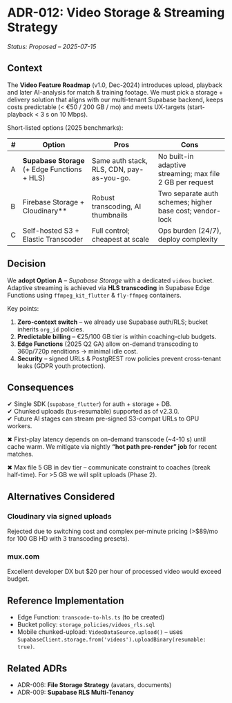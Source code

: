 # ADR-012: Video Storage & Streaming Strategy

*Status: Proposed – 2025-07-15*

## Context

The **Video Feature Roadmap** (v1.0, Dec-2024) introduces upload, playback and later AI-analysis for match & training footage. We must pick a storage + delivery solution that aligns with our multi-tenant Supabase backend, keeps costs predictable (< €50 / 200 GB / mo) and meets UX-targets (start-playback < 3 s on 10 Mbps).

Short-listed options (2025 benchmarks):

| # | Option | Pros | Cons |
|---|--------|------|------|
| A | **Supabase Storage** (+ Edge Functions + HLS) | Same auth stack, RLS, CDN, pay-as-you-go.  | No built-in adaptive streaming; max file 2 GB per request |
| B | Firebase Storage + Cloudinary** | Robust transcoding, AI thumbnails | Two separate auth schemes; higher base cost; vendor-lock |
| C | Self-hosted S3 + Elastic Transcoder | Full control; cheapest at scale | Ops burden (24/7), deploy complexity |

## Decision

We **adopt Option A** – *Supabase Storage* with a dedicated `videos` bucket.  Adaptive streaming is achieved via **HLS transcoding** in Supabase Edge Functions using `ffmpeg_kit_flutter` & `fly-ffmpeg` containers.

Key points:

1. **Zero-context switch** – we already use Supabase auth/RLS; bucket inherits `org_id` policies.
2. **Predictable billing** – €25/100 GB tier is within coaching-club budgets.
3. **Edge Functions** (2025 Q2 GA) allow on-demand transcoding to 360p/720p renditions → minimal idle cost.
4. **Security** – signed URLs & PostgREST row policies prevent cross-tenant leaks (GDPR youth protection).

## Consequences

✔  Single SDK (`supabase_flutter`) for auth + storage + DB.  
✔  Chunked uploads (tus-resumable) supported as of v2.3.0.  
✔  Future AI stages can stream pre-signed S3-compat URLs to GPU workers.

✖  First-play latency depends on on-demand transcode (~4-10 s) until cache warm. We mitigate via nightly **“hot path pre-render” job** for recent matches.

✖  Max file 5 GB in dev tier – communicate constraint to coaches (break half-time). For >5 GB we will split uploads (Phase 2).

## Alternatives Considered

### Cloudinary via signed uploads
Rejected due to switching cost and complex per-minute pricing (>$89/mo for 100 GB HD with 3 transcoding presets).

### mux.com
Excellent developer DX but $20 per hour of processed video would exceed budget.

## Reference Implementation

* Edge Function: `transcode-to-hls.ts` (to be created)  
* Bucket policy: `storage_policies/videos_rls.sql`  
* Mobile chunked-upload: `VideoDataSource.upload()` – uses `SupabaseClient.storage.from('videos').uploadBinary(resumable: true)`.

## Related ADRs

* ADR-006: **File Storage Strategy** (avatars, documents)  
* ADR-009: **Supabase RLS Multi-Tenancy**